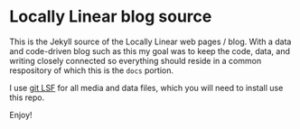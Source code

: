# Locally Linear blog source

This is the Jekyll source of the Locally Linear web pages / blog.
With a data and code-driven blog such as this my goal was to keep the code, data, and writing closely connected
so everything should reside in a common respository of which this is the `docs` portion.

I use [git LSF](https://git-lfs.github.com/) for all media and data files, which you will need to install use this repo.

Enjoy!
